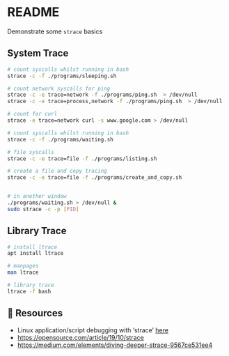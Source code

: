 # README

Demonstrate some `strace` basics  

## System Trace

```sh
# count syscalls whilst running in bash
strace -c -f ./programs/sleeping.sh  

# count network syscalls for ping 
strace -c -e trace=network -f ./programs/ping.sh  > /dev/null
strace -c -e trace=process,network -f ./programs/ping.sh  > /dev/null

# count for curl
strace -e trace=network curl -s www.google.com > /dev/null

# count syscalls whilst running in bash
strace -c -f ./programs/waiting.sh  

# file syscalls
strace -c -e trace=file -f ./programs/listing.sh  

# create a file and copy tracing
strace -c -e trace=file -f ./programs/create_and_copy.sh  


# in another window
./programs/waiting.sh > /dev/null &
sudo strace -c -p [PID]
```

## Library Trace

```sh
# install ltrace
apt install ltrace  

# manpages
man ltrace 

# library trace
ltrace -f bash
```

## 👀 Resources

* Linux application/script debugging with ‘strace’ [here](https://ma.ttias.be/linux-application-script-debugging-with-strace/)  
* https://opensource.com/article/19/10/strace
* https://medium.com/elements/diving-deeper-strace-9567ce531ee4